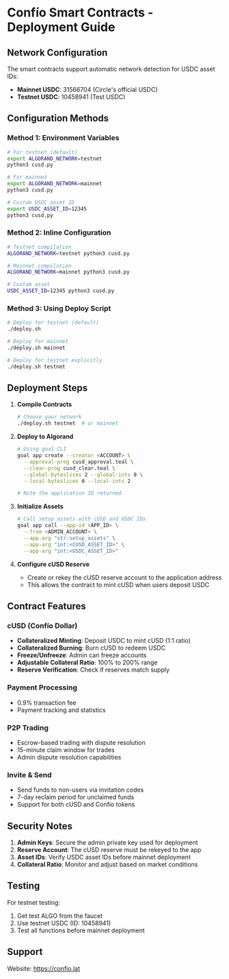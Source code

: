 # Confío Smart Contracts - Deployment Guide

## Network Configuration

The smart contracts support automatic network detection for USDC asset IDs:

- **Mainnet USDC**: 31566704 (Circle's official USDC)
- **Testnet USDC**: 10458941 (Test USDC)

## Configuration Methods

### Method 1: Environment Variables

```bash
# For testnet (default)
export ALGORAND_NETWORK=testnet
python3 cusd.py

# For mainnet
export ALGORAND_NETWORK=mainnet
python3 cusd.py

# Custom USDC asset ID
export USDC_ASSET_ID=12345
python3 cusd.py
```

### Method 2: Inline Configuration

```bash
# Testnet compilation
ALGORAND_NETWORK=testnet python3 cusd.py

# Mainnet compilation
ALGORAND_NETWORK=mainnet python3 cusd.py

# Custom asset
USDC_ASSET_ID=12345 python3 cusd.py
```

### Method 3: Using Deploy Script

```bash
# Deploy for testnet (default)
./deploy.sh

# Deploy for mainnet
./deploy.sh mainnet

# Deploy for testnet explicitly
./deploy.sh testnet
```

## Deployment Steps

1. **Compile Contracts**
   ```bash
   # Choose your network
   ./deploy.sh testnet  # or mainnet
   ```

2. **Deploy to Algorand**
   ```bash
   # Using goal CLI
   goal app create --creator <ACCOUNT> \
     --approval-prog cusd_approval.teal \
     --clear-prog cusd_clear.teal \
     --global-byteslices 2 --global-ints 8 \
     --local-byteslices 0 --local-ints 2

   # Note the application ID returned
   ```

3. **Initialize Assets**
   ```bash
   # Call setup_assets with cUSD and USDC IDs
   goal app call --app-id <APP_ID> \
     --from <ADMIN_ACCOUNT> \
     --app-arg "str:setup_assets" \
     --app-arg "int:<CUSD_ASSET_ID>" \
     --app-arg "int:<USDC_ASSET_ID>"
   ```

4. **Configure cUSD Reserve**
   - Create or rekey the cUSD reserve account to the application address
   - This allows the contract to mint cUSD when users deposit USDC

## Contract Features

### cUSD (Confío Dollar)
- **Collateralized Minting**: Deposit USDC to mint cUSD (1:1 ratio)
- **Collateralized Burning**: Burn cUSD to redeem USDC
- **Freeze/Unfreeze**: Admin can freeze accounts
- **Adjustable Collateral Ratio**: 100% to 200% range
- **Reserve Verification**: Check if reserves match supply

### Payment Processing
- 0.9% transaction fee
- Payment tracking and statistics

### P2P Trading
- Escrow-based trading with dispute resolution
- 15-minute claim window for trades
- Admin dispute resolution capabilities

### Invite & Send
- Send funds to non-users via invitation codes
- 7-day reclaim period for unclaimed funds
- Support for both cUSD and Confío tokens

## Security Notes

1. **Admin Keys**: Secure the admin private key used for deployment
2. **Reserve Account**: The cUSD reserve must be rekeyed to the app
3. **Asset IDs**: Verify USDC asset IDs before mainnet deployment
4. **Collateral Ratio**: Monitor and adjust based on market conditions

## Testing

For testnet testing:
1. Get test ALGO from the faucet
2. Use testnet USDC (ID: 10458941)
3. Test all functions before mainnet deployment

## Support

Website: https://confio.lat